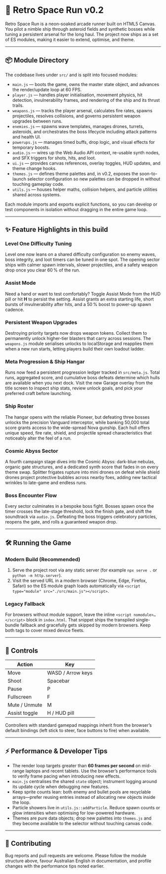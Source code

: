 # 🚀 Retro Space Run v0.2

Retro Space Run is a neon-soaked arcade runner built on HTML5 Canvas. You pilot a nimble ship through asteroid fields and synthetic bosses while tuning a persistent arsenal for the long haul. The project now ships as a set of ES modules, making it easier to extend, optimise, and theme.

---

## 📦 Module Directory
The codebase lives under `src/` and is split into focused modules:

- `main.js` — boots the game, owns the master state object, and advances the render/update loop at 60 FPS.
- `player.js` — handles player initialisation, movement physics, hit detection, invulnerability frames, and rendering of the ship and its thrust trails.
- `weapons.js` — tracks the player arsenal, calculates fire rates, spawns projectiles, resolves collisions, and governs persistent weapon upgrades between runs.
- `enemies.js` — spawns wave templates, manages drones, turrets, asteroids, and orchestrates the boss lifecycle including attack patterns and health UI.
- `powerups.js` — manages timed buffs, drop logic, and visual effects for temporary boosts.
- `audio.js` — wires up the Web Audio API context, re-usable synth nodes, and SFX triggers for shots, hits, and loot.
- `ui.js` — provides canvas references, overlay toggles, HUD updates, and theme change hooks.
- `themes.js` — defines theme palettes and, in v0.2, exposes the soon-to-launch selector configuration so new palettes can be dropped in without touching gameplay code.
- `utils.js` — houses helper maths, collision helpers, and particle utilities shared across systems.

Each module imports and exports explicit functions, so you can develop or test components in isolation without dragging in the entire game loop.

---

## ✨ Feature Highlights in this build

### Level One Difficulty Tuning
Level one now leans on a shared difficulty configuration so enemy waves, boss integrity, and loot timers can be tuned in one spot. The opening sector ships with calmer spawn intervals, slower projectiles, and a safety weapon drop once you clear 60 % of the run.

### Assist Mode
Need a hand or want to test comfortably? Toggle Assist Mode from the HUD pill or hit **H** to persist the setting. Assist grants an extra starting life, short bursts of invulnerability after hits, and a 50 % boost to power-up spawn cadence.

### Persistent Weapon Upgrades
Destroying priority targets now drops weapon tokens. Collect them to permanently unlock higher-tier blasters that carry across sessions. The `weapons.js` module serialises unlocks to localStorage and reapplies them when a new run starts, letting players build their own loadout ladder.

### Meta Progression & Ship Hangar
Runs now feed a persistent progression ledger tracked in `src/meta.js`. Total runs, aggregated score, and cumulative boss defeats determine which hulls are available when you next dock. Visit the new Garage overlay from the title screen to inspect ship stats, review unlock goals, and pick your preferred craft before launching.

### Ship Roster
The hangar opens with the reliable Pioneer, but defeating three bosses unlocks the precision Vanguard interceptor, while banking 50,000 total score grants access to the wide-spread Nova gunship. Each hull offers unique speed, fire rate, shield, and projectile spread characteristics that noticeably alter the feel of a run.

### Cosmic Abyss Sector
A fourth campaign stage dives into the Cosmic Abyss: dark-blue nebulas, organic gate structures, and a dedicated synth score that fades in on every theme swap. Splitter frigates rupture into mini drones on defeat while shield drones project protective bubbles across nearby foes, adding new tactical wrinkles to late-game and endless runs.

### Boss Encounter Flow
Every sector culminates in a bespoke boss fight. Bosses spawn once the timer crosses the late-stage threshold, lock the finish gate, and shift the soundtrack via `audio.js`. Defeating the boss triggers celebratory particles, reopens the gate, and rolls a guaranteed weapon drop.

---

## 🛠️ Running the Game

### Modern Build (Recommended)
1. Serve the project root via any static server (for example `npx serve .` or `python -m http.server`).
2. Visit the served URL in a modern browser (Chrome, Edge, Firefox, Safari) so the ES module graph loads automatically via `<script type="module" src="./src/main.js"></script>`.

### Legacy Fallback
For browsers without module support, leave the inline `<script nomodule>…</script>` block in `index.html`. That snippet ships the transpiled single-bundle fallback and gracefully gets skipped by modern browsers. Keep both tags to cover mixed device fleets.

---

## 🎯 Controls
| Action | Key |
|--------|-----|
| Move | WASD / Arrow keys |
| Shoot | Spacebar |
| Pause | P |
| Fullscreen | F |
| Mute / Unmute | M |
| Assist toggle | H / HUD pill |

Controllers with standard gamepad mappings inherit from the browser’s default bindings (left stick to steer, face buttons to fire) when available.

---

## ⚡ Performance & Developer Tips

- The render loop targets greater than **60 frames per second** on mid-range laptops and recent tablets. Use the browser’s performance tools to verify frame pacing when introducing new effects.
- `main.js` centralises the shared `state` object; instrument logging around its update cycle when debugging new features.
- Keep sprite counts lean: both enemy and bullet pools are recyclable arrays—prefer reusing entries instead of allocating new objects inside the loop.
- Particle showers live in `utils.js::addParticle`. Reduce spawn counts or glow intensities when optimising for low-powered hardware.
- Themes are pure data objects; drop new palettes into `themes.js` and they become available to the selector without touching canvas code.

---

## 🤝 Contributing
Bug reports and pull requests are welcome. Please follow the module structure above, favour Australian English in documentation, and profile changes with the performance tips noted earlier.
